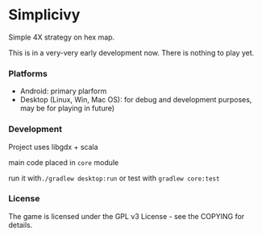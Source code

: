 # Simplicivy

Simple 4X strategy on hex map.

This is in a very-very early development now. There is nothing to play yet.

### Platforms

* Android: primary plarform
* Desktop (Linux, Win, Mac OS): for debug and development purposes, may be for playing in future)

### Development

Project uses libgdx + scala

main code placed in ```core``` module

run it with```./gradlew desktop:run``` or test with ```gradlew core:test```

### License

The game is licensed under the GPL v3 License - see the COPYING for details.
